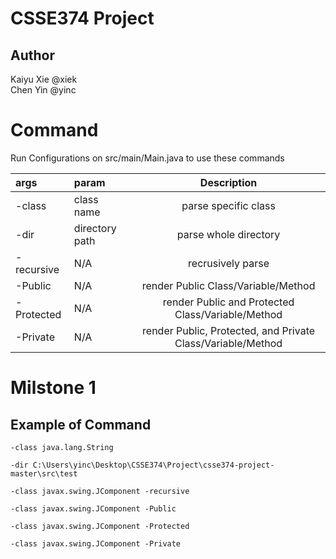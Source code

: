 # CSSE374 Project

## Author
Kaiyu Xie @xiek  
Chen Yin @yinc

# Command

Run Configurations on src/main/Main.java to use these commands

| args | param | Description |
| :--- | :--- | :---: |
| -class | class name | parse specific class |
| -dir | directory path | parse whole directory |
| -recursive | N/A | recrusively parse |
| -Public | N/A | render Public Class/Variable/Method |
| -Protected | N/A | render Public and Protected Class/Variable/Method |
| -Private | N/A | render Public, Protected, and Private Class/Variable/Method |

# Milstone 1

## Example of Command
```
-class java.lang.String

-dir C:\Users\yinc\Desktop\CSSE374\Project\csse374-project-master\src\test

-class javax.swing.JComponent -recursive

-class javax.swing.JComponent -Public

-class javax.swing.JComponent -Protected

-class javax.swing.JComponent -Private
```
